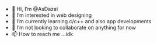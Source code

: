 
- 👋 Hi, I’m @AsDazai
- 👀 I’m interested in web designing
- 🌱 I’m currently learning c/c++ and also app developments
- 💞️ I’m not looking to collaborate on anything for now
- 📫 How to reach me ...idk

<!---
AsDazai/AsDazai is a ✨ special ✨ repository because its `README.md` (this file) appears on your GitHub profile.
You can click the Preview link to take a look at your changes.
--->

